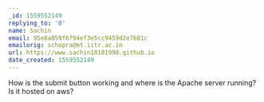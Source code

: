 ```yaml
---
_id: 1559552149
replying_to: '0'
name: Sachin
email: 95e8a059f6f94ef3e5cc9459d2e7b81c
emailorig: schopra@mt.iitr.ac.in
url: https://www.sachin10101998.github.io
date_created: 1559552149
---
```


How is the submit button working and where is the Apache server running? Is it hosted on aws?